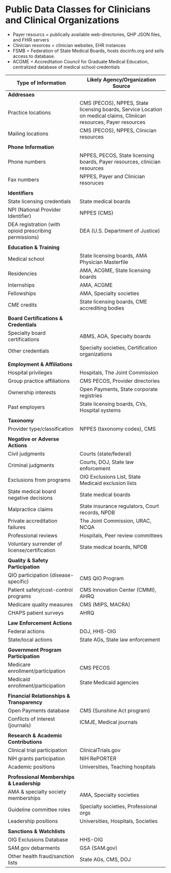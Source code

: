 # Public Data Classes for Clinicians and Clinical Organizations

* Payer resourcs = publically available web-directories, QHP JSON files, and FHIR servers
* Clinician resorces = clinician websites, EHR instances
* FSMB = Federation of State Medical Boards, hosts docinfo.org and sells access to database.
* ACGME = Accreditation Council for Graduate Medical Education, centralized database of medical school credentials

| **Type of Information** | **Likely Agency/Organization Source** |
|--------------------------|----------------------------------------|
| **Addresses** | |
| Practice locations | CMS (PECOS), NPPES, State licensing boards, Service Location on medical claims, Cliniican resources, Payer resources |
| Mailing locations | CMS (PECOS), NPPES, Clinician resources |
| | |
| **Phone Information** | |
| Phone numbers | NPPES, PECOS, State licensing boards, Payer resources, clinician resources |
| Fax numbers | NPPES, Payer and Clinician resoruces |
| | |
| **Identifiers** | |
| State licensing credentials | State medical boards |
| NPI (National Provider Identifier) | NPPES (CMS) |
| DEA registration (with opioid prescribing permissions) | DEA (U.S. Department of Justice) |
| | |
| **Education & Training** | |
| Medical school | State licensing boards, AMA Physician Masterfile |
| Residencies | AMA, ACGME, State licensing boards |
| Internships | AMA, ACGME |
| Fellowships | AMA, Specialty societies |
| CME credits | State licensing boards, CME accrediting bodies |
| | |
| **Board Certifications & Credentials** | |
| Specialty board certifications | ABMS, AOA, Specialty boards |
| Other credentials | Specialty societies, Certification organizations |
| | |
| **Employment & Affiliations** | |
| Hospital privileges | Hospitals, The Joint Commission |
| Group practice affiliations | CMS PECOS, Provider directories |
| Ownership interests | Open Payments, State corporate registries |
| Past employers | State licensing boards, CVs, Hospital systems |
| | |
| **Taxonomy** | |
| Provider type/classification | NPPES (taxonomy codes), CMS |
| | |
| **Negative or Adverse Actions** | |
| Civil judgments | Courts (state/federal) |
| Criminal judgments | Courts, DOJ, State law enforcement |
| Exclusions from programs | OIG Exclusions List, State Medicaid exclusion lists |
| State medical board negative decisions | State medical boards |
| Malpractice claims | State insurance regulators, Court records, NPDB |
| Private accreditation failures | The Joint Commission, URAC, NCQA |
| Professional reviews | Hospitals, Peer review committees |
| Voluntary surrender of license/certification | State medical boards, NPDB |
| | |
| **Quality & Safety Participation** | |
| QIO participation (disease-specific) | CMS QIO Program |
| Patient safety/cost-control programs | CMS Innovation Center (CMMI), AHRQ |
| Medicare quality measures | CMS (MIPS, MACRA) |
| CHAPS patient surveys | AHRQ |
| | |
| **Law Enforcement Actions** | |
| Federal actions | DOJ, HHS-OIG |
| State/local actions | State AGs, State law enforcement |
| | |
| **Government Program Participation** | |
| Medicare enrollment/participation | CMS PECOS |
| Medicaid enrollment/participation | State Medicaid agencies |
| | |
| **Financial Relationships & Transparency** | |
| Open Payments database | CMS (Sunshine Act program) |
| Conflicts of interest (journals) | ICMJE, Medical journals |
| | |
| **Research & Academic Contributions** | |
| Clinical trial participation | ClinicalTrials.gov |
| NIH grants participation | NIH RePORTER |
| Academic positions | Universities, Teaching hospitals |
| | |
| **Professional Memberships & Leadership** | |
| AMA & specialty society memberships | AMA, Specialty societies |
| Guideline committee roles | Specialty societies, Professional orgs |
| Leadership positions | Universities, Hospitals, Societies |
| | |
| **Sanctions & Watchlists** | |
| OIG Exclusions Database | HHS-OIG |
| SAM.gov debarments | GSA (SAM.gov) |
| Other health fraud/sanction lists | State AGs, CMS, DOJ |
